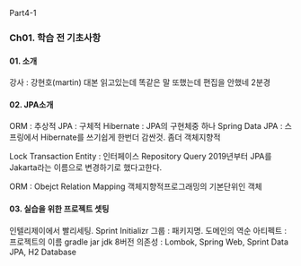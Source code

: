 Part4-1
### Ch01. 학습 전 기초사항
#### 01. 소개
강사 : 강현호(martin)
대본 읽고있는데 똑같은 말 또했는데 편집을 안했네 2분경

#### 02. JPA소개
ORM : 추상적
JPA : 구체적
Hibernate : JPA의 구현체중 하나
Spring Data JPA : 스프링에서 Hibernate를 쓰기쉽게 한번더 감싼것. 좀더 객체지향적

Lock
Transaction
Entity : 인터페이스
Repository
Query
2019년부터 JPA를 Jakarta라는 이름으로 변경하기로 했다고한다.

ORM : Obejct Relation Mapping
객체지향적프로그래밍의 기본단위인 객체

#### 03. 실습을 위한 프로젝트 셋팅
인텔리제이에서 빨리세팅. Sprint Initializr
그룹 : 패키지명. 도메인의 역순
아티펙트 : 프로젝트의 이름
gradle
jar
jdk 8버전
의존성 : Lombok, Spring Web, Sprint Data JPA, H2 Database